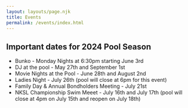 ```yaml
---
layout: layouts/page.njk
title: Events
permalink: /events/index.html
---
```

## Important dates for 2024 Pool Season

* Bunko - Monday Nights at 6:30pm starting June 3rd
* DJ at the pool - May 27th and September 1st
* Movie Nights at the Pool - June 28th and August 2nd
* Ladies Night - July 26th (pool will close at 6pm for this event)
* Family Day & Annual Bondholders Meeting - July 21st
* NKSL Championship Swim Meeet - July 16th and July 17th (pool will close at 4pm on July 15th and reopen on July 18th)
